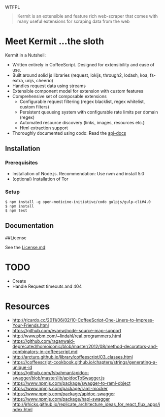 <a href="http://www.wtfpl.net/"><img
       src="http://www.wtfpl.net/wp-content/uploads/2012/12/wtfpl-badge-4.png"
       width="80" height="15" alt="WTFPL" /></a>

> Kermit is an extensible and feature rich web-scraper that comes with many useful extensions for
> scraping data from the web

Meet Kermit ...the sloth
========================

Kermit in a Nutshell:

  * Written entirely in CoffeeScript. Designed for extensibility and ease of use.
  * Built around solid js libraries (request, lokijs, through2, lodash, koa, fs-extra, urijs, cheerio)
  * Handles request data using streams
  * Extensible component model for extension with custom features
  * Comprehensive set of composable extensions
    * Configurable request filtering (regex blacklist, regex whitelist, custom filters)
    * Persistent queueing system with configurable rate limits per domain (regex)
    * Automated resource discovery (links, images, resources etc.)
    * Html extraction support
  * Thoroughly documented using codo: Read the [api-docs](https://open-medicine-initiative.github.io/kermit) 


## Installation
    
### Prerequisites
    
  * Installation of Node.js. Recommendation: Use nvm and install 5.0
  * (optional) Installation of Tor  

### Setup
    
	$ npm install -g open-medicine-initiative/codo gulpjs/gulp-cli#4.0
	$ npm install
	$ npm test

## Documentation



##License

See the [License.md](License.md)


TODO
====
  + Create
  + Handle Request timeouts and 404
    
    
    
Resources
=========

  + http://ricardo.cc/2011/06/02/10-CoffeeScript-One-Liners-to-Impress-Your-Friends.html
  + https://github.com/evanw/node-source-map-support
  + http://www.pbm.com/~lindahl/real.programmers.html
  + https://github.com/raganwald-deprecated/homoiconic/blob/master/2012/08/method-decorators-and-combinators-in-coffeescript.md
  + http://arcturo.github.io/library/coffeescript/03_classes.html
  + https://coffeescript-cookbook.github.io/chapters/strings/generating-a-unique-id
  + https://github.com/fsbahman/apidoc-swagger/blob/master/lib/apidocToSwagger.js
  + https://www.npmjs.com/package/swagger-to-raml-object
  + https://www.npmjs.com/package/raml-mocker
  + https://www.npmjs.com/package/apidoc-swagger
  + https://www.npmjs.com/package/hapi-swagger
  http://jrhicks.github.io/replicate_architecture_ideas_for_react_flux_apps/index.html